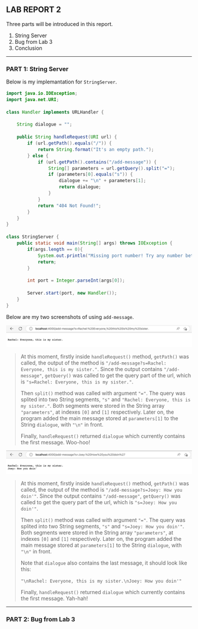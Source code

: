 ## LAB REPORT 2
Three parts will be introduced in this report.
1. String Server
2. Bug from Lab 3
3. Conclusion

---

### PART 1: String Server

Below is my implemantation for `StringServer`.

``` Java
import java.io.IOException;
import java.net.URI;

class Handler implements URLHandler {

    String dialogue = "";

    public String handleRequest(URI url) {
        if (url.getPath().equals("/")) {
            return String.format("It's an empty path.");
        } else {
            if (url.getPath().contains("/add-message")) {
                String[] parameters = url.getQuery().split("=");
                if (parameters[0].equals("s")) {
                    dialogue += "\n" + parameters[1];
                    return dialogue;
                }
            }
            return "404 Not Found!";
        }
    }
}

class StringServer {
    public static void main(String[] args) throws IOException {
        if(args.length == 0){
            System.out.println("Missing port number! Try any number between 1024 to 49151");
            return;
        }

        int port = Integer.parseInt(args[0]);

        Server.start(port, new Handler());
    }
}
```

Below are my two screenshots of using `add-message`.

![alt text](1.png)
> At this moment, firstly inside `handleRequest()` method, `getPath()` was called, the output of the method is `"/add-message?s=Rachel: Everyone, this is my sister."`. Since the output contains `"/add-message"`, `getQuery()` was called to get the query part of the url, which is `"s=Rachel: Everyone, this is my sister."`. 
> 
> Then `split()` method was called with argument `"="`. The query was splited into two String segments, `"s"` and `"Rachel: Everyone, this is my sister."`. Both segments were stored in the String array `"parameters"`, at indexes `[0]` and `[1]` respectively. Later on, the program added the main message stored at `parameters[1]` to the String `dialogue`, with `"\n"` in front. 
> 
> Finally, `handleRequest()` returned `dialogue` which currently contains the first message. Woo-hoo!

![alt text](2.png)
> At this moment, firstly inside `handleRequest()` method, `getPath()` was called, the output of the method is `"/add-message?s=Joey: How you doin'"`. Since the output contains `"/add-message"`, `getQuery()` was called to get the query part of the url, which is `"s=Joey: How you doin'"`. 
> 
> Then `split()` method was called with argument `"="`. The query was splited into two String segments, `"s"` and `"s=Joey: How you doin'"`. Both segments were stored in the String array `"parameters"`, at indexes `[0]` and `[1]` respectively. Later on, the program added the main message stored at `parameters[1]` to the String `dialogue`, with `"\n"` in front. 
> 
> Note that `dialogue` also contains the last message, it should look like this:
> 
> `"\nRachel: Everyone, this is my sister.\nJoey: How you doin'"`
> 
> Finally, `handleRequest()` returned `dialogue` which currently contains the first message. Yah-hah!

---

### PART 2: Bug from Lab 3

